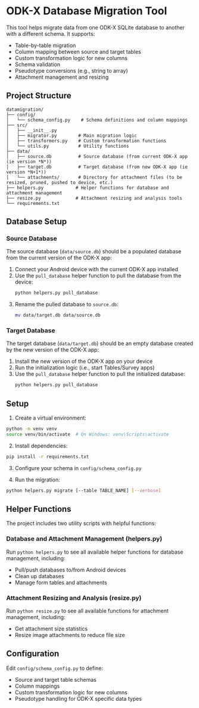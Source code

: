 # ODK-X Database Migration Tool

This tool helps migrate data from one ODK-X SQLite database to another with a different schema. It supports:
- Table-by-table migration
- Column mapping between source and target tables
- Custom transformation logic for new columns
- Schema validation
- Pseudotype conversions (e.g., string to array)
- Attachment management and resizing

## Project Structure
```
datamigration/
├── config/
│   └── schema_config.py    # Schema definitions and column mappings
├── src/
│   ├── __init__.py
│   ├── migrator.py        # Main migration logic
│   ├── transformers.py    # Custom transformation functions
│   └── utils.py           # Utility functions
├── data/
│   ├── source.db          # Source database (from current ODK-X app (ie version *N*))
│   ├── target.db          # Target database (from new ODK-X app (ie version *N+1*))
│   └── attachments/       # Directory for attachment files (to be resized, pruned, pushed to device, etc.)
├── helpers.py            # Helper functions for database and attachment management
├── resize.py             # Attachment resizing and analysis tools
└── requirements.txt
```

## Database Setup

### Source Database
The source database (`data/source.db`) should be a populated database from the current version of the ODK-X app:
1. Connect your Android device with the current ODK-X app installed
2. Use the `pull_database` helper function to pull the database from the device:
   ```bash
   python helpers.py pull_database
   ```
3. Rename the pulled database to `source.db`:
   ```bash
   mv data/target.db data/source.db
   ```

### Target Database
The target database (`data/target.db`) should be an empty database created by the new version of the ODK-X app:
1. Install the new version of the ODK-X app on your device
2. Run the initialization logic (i.e., start Tables/Survey apps)
3. Use the `pull_database` helper function to pull the initialized database:
   ```bash
   python helpers.py pull_database
   ```

## Setup
1. Create a virtual environment:
```bash
python -m venv venv
source venv/bin/activate  # On Windows: venv\Scripts\activate
```

2. Install dependencies:
```bash
pip install -r requirements.txt
```

3. Configure your schema in `config/schema_config.py`

4. Run the migration:
```bash
python helpers.py migrate [--table TABLE_NAME] [--verbose]
```

## Helper Functions
The project includes two utility scripts with helpful functions:

### Database and Attachment Management (helpers.py)
Run `python helpers.py` to see all available helper functions for database management, including:
- Pull/push databases to/from Android devices
- Clean up databases
- Manage form tables and attachments

### Attachment Resizing and Analysis (resize.py)
Run `python resize.py` to see all available functions for attachment management, including:
- Get attachment size statistics
- Resize image attachments to reduce file size

## Configuration
Edit `config/schema_config.py` to define:
- Source and target table schemas
- Column mappings
- Custom transformation logic for new columns
- Pseudotype handling for ODK-X specific data types
